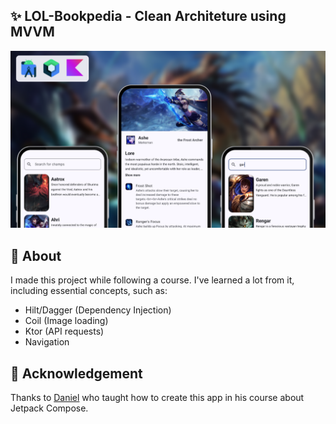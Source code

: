 
## ✨ LOL-Bookpedia - Clean Architeture using MVVM
<p align="center">
  <img src="app/src/main/assets/banner.png">
</p>

## 📖 About
I made this project while following a course. I've learned a lot from it, including essential concepts, 
such as:
- Hilt/Dagger (Dependency Injection)
- Coil (Image loading)
- Ktor (API requests)
- Navigation

## 🤗 Acknowledgement
Thanks to [Daniel](https://github.com/daniatitienei) who taught how to create this app in his course about Jetpack Compose.
